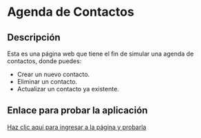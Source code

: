 # Agenda de Contactos

## Descripción
Esta es una página web que tiene el fin de simular una agenda de contactos, donde puedes:
- Crear un nuevo contacto.
- Eliminar un contacto.
- Actualizar un contacto ya existente.

## Enlace para probar la aplicación
[Haz clic aquí para ingresar a la página y probarla](https://phonebook-hd1i.onrender.com)

